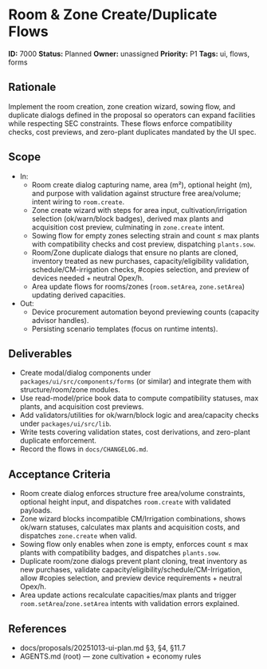 # Room & Zone Create/Duplicate Flows

**ID:** 7000
**Status:** Planned
**Owner:** unassigned
**Priority:** P1
**Tags:** ui, flows, forms

## Rationale
Implement the room creation, zone creation wizard, sowing flow, and duplicate dialogs defined in the proposal so operators can expand facilities while respecting SEC constraints.
These flows enforce compatibility checks, cost previews, and zero-plant duplicates mandated by the UI spec.

## Scope
- In:
  - Room create dialog capturing name, area (m²), optional height (m), and purpose with validation against structure free area/volume; intent wiring to `room.create`.
  - Zone create wizard with steps for area input, cultivation/irrigation selection (ok/warn/block badges), derived max plants and acquisition cost preview, culminating in `zone.create` intent.
  - Sowing flow for empty zones selecting strain and count ≤ max plants with compatibility checks and cost preview, dispatching `plants.sow`.
  - Room/Zone duplicate dialogs that ensure no plants are cloned, inventory treated as new purchases, capacity/eligibility validation, schedule/CM-irrigation checks, #copies selection, and preview of devices needed + neutral Opex/h.
  - Area update flows for rooms/zones (`room.setArea`, `zone.setArea`) updating derived capacities.
- Out:
  - Device procurement automation beyond previewing counts (capacity advisor handles).
  - Persisting scenario templates (focus on runtime intents).

## Deliverables
- Create modal/dialog components under `packages/ui/src/components/forms` (or similar) and integrate them with structure/room/zone modules.
- Use read-model/price book data to compute compatibility statuses, max plants, and acquisition cost previews.
- Add validators/utilities for ok/warn/block logic and area/capacity checks under `packages/ui/src/lib`.
- Write tests covering validation states, cost derivations, and zero-plant duplicate enforcement.
- Record the flows in `docs/CHANGELOG.md`.

## Acceptance Criteria
- Room create dialog enforces structure free area/volume constraints, optional height input, and dispatches `room.create` with validated payloads.
- Zone wizard blocks incompatible CM/Irrigation combinations, shows ok/warn statuses, calculates max plants and acquisition costs, and dispatches `zone.create` when valid.
- Sowing flow only enables when zone is empty, enforces count ≤ max plants with compatibility badges, and dispatches `plants.sow`.
- Duplicate room/zone dialogs prevent plant cloning, treat inventory as new purchases, validate capacity/eligibility/schedule/CM-Irrigation, allow #copies selection, and preview device requirements + neutral Opex/h.
- Area update actions recalculate capacities/max plants and trigger `room.setArea`/`zone.setArea` intents with validation errors explained.

## References
- docs/proposals/20251013-ui-plan.md §3, §4, §11.7
- AGENTS.md (root) — zone cultivation + economy rules
